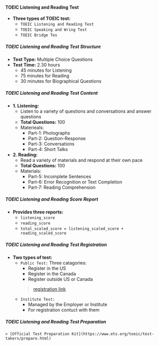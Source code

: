 #### **TOEIC Listening and Reading Test**
* **Three types of TOEIC test:**
    * `TOEIC Listening and Reading Test`
    * `TOEIC Speaking and Wring Test`
    * `TOEIC Bridge Tes`

##### **TOEIC Listening and Reading Test Structure**
* **Test Type:** Multiple Choice Questions
* **Test Time:** 2.30 hours
    * 45 minutes for Listening
    * 75 minutes for Reading
    * 30 minutes for Biographical Questions
##### **TOEIC Listening and Reading Test Content**
* **1. Listening:**
    * Listen to a variety of questions and conversations and answer questions
    * **Total Questions:** 100
    * Materieals:
        * Part-1: Photographs
        * Part-2: Question-Response
        * Part-3: Conversations
        * Part-4: Short Talks
* **2. Reading:**
    * Read a variety of materials and respond at their own pace
    * **Total Questions:** 100
    * Materials:
        * Part-5: Incomplete Sentences
        * Part-6: Error Recognition or Text Completion
        * Part-7: Reading Comprehension
##### **TOEIC Listening and Reading Score Report**
* **Provides three reports:**
    * `listening_score`
    * `reading_score`
    * `total_scaled_score = listening_scaled_score + reading_scaled_score`
##### **TOEIC Listening and Reading Test Registration**
* **Two types of test:**
    * `Public Test:` Three catagories:
        * Register in the US
        * Register in the Canada
        * Register outside US or Canada
        > [registration link](https://www.ets.org/toeic.html)
    * `Institute Test:`
        * Managed by the Employer or Institute
        * For registration contuct with them
##### **TOEIC Listening and Reading Test Preparation**
    > [Official Test Preparation Kit](https://www.ets.org/toeic/test-takers/prepare.html)